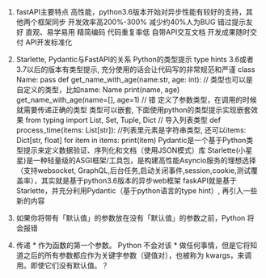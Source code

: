 <!--
 * @Author: yuzihan yuzihanyuzihan@163.com
 * @Date: 2022-05-13 21:23:02
 * @LastEditors: yuzihan yuzihanyuzihan@163.com
 * @LastEditTime: 2022-05-23 16:51:26
 * @FilePath: /fe_interview/后端/python/fastAPI.md
 * @Description: 这是默认设置,请设置`customMade`, 打开koroFileHeader查看配置 进行设置: https://github.com/OBKoro1/koro1FileHeader/wiki/%E9%85%8D%E7%BD%AE
-->
1. fastAPI主要特点
高性能，python3.6版本开始对异步性能有较好的支持，其他两个框架同步
开发效率高200%-300%
减少约40%人为BUG 错过提示友好
直观、易学易用
精简编码 代码重复率低
自带API交互文档 开发成果随时交付
API开发标准化

2. Starlette, Pydantic与FastAPI的关系
Python的类型提示 type hints 3.6或者3.7以后的版本有类型提示, 充分使用的话会让代码写的非常规范和严谨
class Name:
    pass
def get_name_with_age(name:str, age: int): // 类型也可以是自定义的类型，比如name: Name
    print(name, age)
get_name_with_age(name=[], age=1) // 错
定义了参数类型，在调用的时候就需要传递正确的类型
类型可以嵌套, 下面使用python的类型提示实现嵌套效果
from typing import List, Set, Tuple, Dict // 导入列表类型
def process_time(items: List[str]): //列表里元素是字符串类型, 还可以items: Dict[str, float]
    for item in items:
        print(item)
Pydantic是一个基于Python类型提示来定义数据验证、序列化和文档（使用JSON模式）库
Starlette(小星星)是一种轻量级的ASGI框架/工具包，是构建高性能Asyncio服务的理想选择（支持websocket, GraphQL,后台任务,启动关闭事件,session,cookie,测试覆盖率），其实就是基于python3.6版本的异步web框架
faskAPI就是基于Starlette，并充分利用Pydantic（基于python语言的type hint）, 再引入一些新的内容

3. 如果你将带有「默认值」的参数放在没有「默认值」的参数之前，Python 将会报错

4. 传递 * 作为函数的第一个参数。
Python 不会对该 * 做任何事情，但是它将知道之后的所有参数都应作为关键字参数（键值对），也被称为 kwargs，来调用。即使它们没有默认值。？